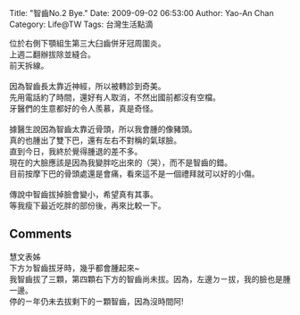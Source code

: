 Title: "智齒No.2  Bye."
Date: 2009-09-02 06:53:00
Author: Yao-An Chan
Category: Life@TW
Tags: 台灣生活點滴


<div class='post'>
位於右側下顎組生第三大臼齒併牙冠周圍炎。<br />上週二翻辦拔除並縫合。<br />前天拆線。<br /><br />因為智齒長太靠近神經，所以被轉診到奇美。<br />先用電話約了時間，還好有人取消，不然出國前都沒有空檔。<br />牙醫們的生意都好的令人羨慕，真是奇怪。<br /><br />據醫生說因為智齒太靠近骨頭，所以我會腫的像豬頭。<br />真的也腫出了雙下巴，還有左右不對稱的氣球臉。<br />直到今日，我終於覺得腫退的差不多。<br />現在的大臉應該是因為我變胖吃出來的（哭），而不是智齒的錯。<br />目前按摩下巴的骨頭處還是會痛，看來這不是一個禮拜就可以好的小傷。<br /><br />傳說中智齒拔掉臉會變小，希望真有其事。<br />等我瘦下最近吃胖的部份後，再來比較一下。</div>
<h2>Comments</h2>
<div class='comments'>
<div class='comment'>
<div class='author'>慧文表姊</div>
<div class='content'>
下方ㄉ智齒拔牙時，幾乎都會腫起來~<br />我智齒拔了三顆，第四顆右下方的智齒尚未拔。因為，左邊ㄉㄧ拔，我的臉也是腫一邊。<br />停的ㄧ年仍未去拔剩下的ㄧ顆智齒，因為沒時間阿!</div>
</div>
</div>
